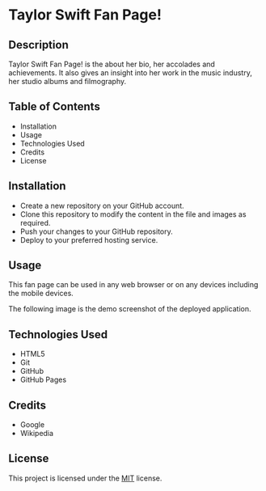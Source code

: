 # Taylor Swift Fan Page!

## Description

Taylor Swift Fan Page! is the about her bio, her accolades and achievements. It also gives an insight into her work in the music industry, her studio albums and filmography.

## Table of Contents

- Installation
- Usage
- Technologies Used
- Credits
- License

## Installation

- Create a new repository on your GitHub account.
- Clone this repository to modify the content in the file and images as required.
- Push your changes to your GitHub repository.
- Deploy to your preferred hosting service.

## Usage

This fan page can be used in any web browser or on any devices including the mobile devices.

The following image is the demo screenshot of the deployed application.

## Technologies Used

- HTML5
- Git
- GitHub
- GitHub Pages

## Credits

- Google
- Wikipedia

## License

This project is licensed under the [MIT](LICENSE.txt) license.
